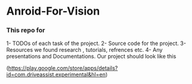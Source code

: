 # Anroid-For-Vision
### This repo for

1- TODOs of each task of the project.
2- Source code for the project.
3- Resources we found research , tutorials, refrences etc.
4- Any presentations and Documentations.
Our project should look like this

(https://play.google.com/store/apps/details?id=com.driveassist.experimental&hl=en)
